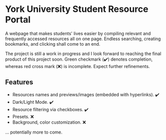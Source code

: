 # York University Student Resource Portal
A webpage that makes students' lives easier by compiling relevant and frequently accessed resources all on one page. Endless searching, creating bookmarks, and clicking shall come to an end. 

The project is still a work in progress and I look forward to reaching the final product of this project soon. Green checkmark (✔️) denotes completion, whereas red cross mark (❌) is incomplete. Expect further refinements.

## Features
- Resources names and previews/images (embedded with hyperlinks). ✔️
- Dark/Light Mode. ✔️
- Resource filtering via checkboxes. ✔️
- Presets. ❌
- Background, color customization. ❌

... potentially more to come.
